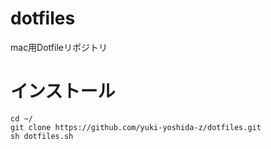 # dotfiles
mac用Dotfileリポジトリ

# インストール

`cd ~/`  
`git clone https://github.com/yuki-yoshida-z/dotfiles.git`  
`sh dotfiles.sh`


